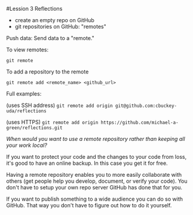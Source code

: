#Lession 3 Reflections


* create an empty repo on GitHub
* git repositories on GitHub: "remotes"

Push data: Send data to a "remote."



To view remotes:

`git remote`

To add a repository to the remote

`git remote add <remote_name> <github_url>`

Full examples:

(uses SSH address)
`git remote add origin git@github.com:cbuckey-uda/reflections`

(uses HTTPS)
`git remote add origin https://github.com/michael-a-green/reflections.git`


_When would you want to use a remote repository rather than keeping all your work local?_

If you want to protect your code and the changes to your code from loss, it's good to have
an online backup. In this case you get it for free.

Having a remote repository enables you to more easily collaborate with others (get people 
help you develop, document, or verify your code). You don't have to setup your own 
repo server GitHub has done that for you.

If you want to publish something to a wide audience you can do so with GitHub. That way 
you don't have to figure out how to do it yourself.

